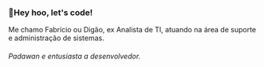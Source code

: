 ### 🎸Hey hoo, let's code!
Me chamo Fabrício ou Digão, ex Analista de TI, atuando na área de suporte e administração de sistemas.
###### Padawan e entusiasta a desenvolvedor.
